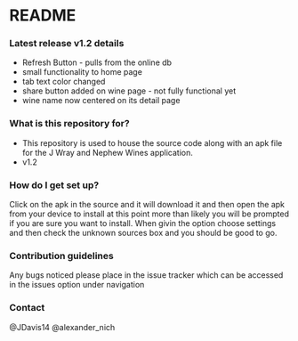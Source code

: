 # README #

### Latest release v1.2 details ###

* Refresh Button - pulls from the online db
* small functionality to home page
* tab text color changed
* share button added on wine page - not fully functional yet
* wine name now centered on its detail page


### What is this repository for? ###

* This repository is used to house the source code along with an apk file for the J Wray and Nephew Wines application.
* v1.2

### How do I get set up? ###

Click on the apk in the source and it will download it and then open the apk from your device to install at this point more than likely you will be prompted if you are sure you want to install. 
When givin the option choose settings and then check the unknown sources box and you should be good to go.

### Contribution guidelines ###

Any bugs noticed please place in the issue tracker which can be accessed in the issues option under navigation

### Contact ###

@JDavis14 
@alexander_nich
